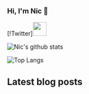 ### Hi, I'm Nic 👋

[!Twitter][<img height="32" width="32" src="https://cdn.jsdelivr.net/npm/simple-icons@v4/icons/twitter.svg" />](https://www.twitter.com/nicm4242)

![Nic's github stats](https://github-readme-stats.vercel.app/api?username=nicm42&show_icons=true&theme=monokai)


![Top Langs](https://github-readme-stats.vercel.app/api/top-langs/?username=nicm42&layout=compact)

## Latest blog posts
<!-- HASHNODE:START -->
<!-- HASHNODE:END -->

<!-- **nicm42/nicm42** is a ✨ _special_ ✨ repository because its `README.md` (this file) appears on your GitHub profile.

Here are some ideas to get you started:

- 🔭 I’m currently working on ...
- 🌱 I’m currently learning ...
- 👯 I’m looking to collaborate on ...
- 🤔 I’m looking for help with ...
- 💬 Ask me about ...
- 📫 How to reach me: ...
- 😄 Pronouns: ...
- ⚡ Fun fact: ...
-->
